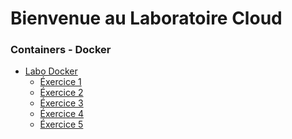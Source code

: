 # Bienvenue au Laboratoire Cloud


### Containers - Docker
- [Labo Docker][0]
  - [Éxercice 1][1]
  - [Éxercice 2][2]
  - [Éxercice 3][3]
  - [Éxercice 4][4]
  - [Éxercice 5][5]



[0]: ./laboDocker.html
[1]: ./laboDocker0.html
[2]: ./laboDocker1.html
[3]: ./laboDocker2.html
[4]: ./laboDocker3.html
[5]: ./laboDocker4.html

